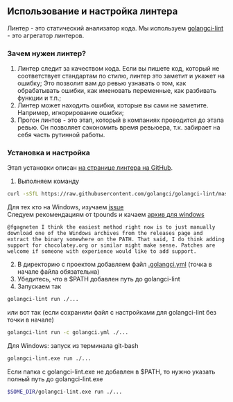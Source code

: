 ## Использование и настройка линтера

Линтер - это статический анализатор кода. 
Мы используем [golangci-lint](https://github.com/golangci/golangci-lint) - это агрегатор линтеров.

### Зачем нужен линтер?
1. Линтер следит за качеством кода. Если вы пишете код, который не соответствует стандартам по стилю, линтер это заметит и укажет на ошибку;
Это позволит вам до ревью узнавать о том, как обрабатывать ошибки, как именовать переменные, как разбивать функции и т.п.;
2. Линтер может находить ошибки, которые вы сами не заметите. Например, игнорирование ошибки;
3. Прогон линтов - это этап, который в компаниях проводится до этапа ревью. Он позволяет сэкономить время ревьюера, т.к. забирает на себя часть рутинной работы.


### Установка и настройка

Этап установки описан [на странице линтера на GitHub](https://github.com/golangci/golangci-lint#install).
1. Выполняем команду
```sh
curl -sSfL https://raw.githubusercontent.com/golangci/golangci-lint/master/install.sh | sh -s v1.23.6
```
Для тех кто на Windows, изучаем [issue](https://github.com/golangci/golangci-lint/issues/830)   
Следуем рекомендациям от tpounds и качаем [архив для windows](https://github.com/golangci/golangci-lint/releases/tag/v1.23.6)

```
@fgagneten I think the easiest method right now is to just manually download one of the Windows archives from the releases page and extract the binary somewhere on the PATH. That said, I do think adding support for chocolatey.org or similar might make sense. Patches are welcome if someone with experience would like to add support.
```
2. В директорию с проектом добавляем файл [.golangci.yml](.golangci.yml) (точка в начале файла обязательна)
3. Убедитесь, что в $PATH добавлен путь до golangci-lint
4. Запускаем так
```sh
golangci-lint run ./...
```
или вот так (если сохранили файл с настройками для golangci-lint без точки в начале)
```sh
golangci-lint run -c golangci.yml ./...
```


Для Windows: запуск из терминала git-bash
```sh
golangci-lint.exe run ./...
```
Если папка с golangci-lint.exe не добавлен в $PATH, то нужно указать полный путь до golangci-lint.exe
```sh
$SOME_DIR/golangci-lint.exe run ./...
```

